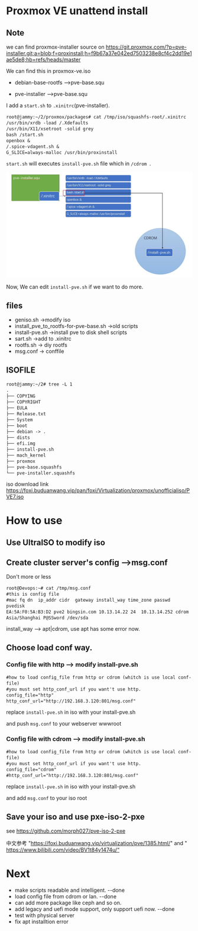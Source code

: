 #  Proxmox VE  unattend install 
## Note

we can find proxmox-installer source on https://git.proxmox.com/?p=pve-installer.git;a=blob;f=proxinstall;h=f9b67a37e042ed7503238e8cf4c2dd19e1ae5de8;hb=refs/heads/master

We can find this in proxmox-ve.iso

- debian-base-rootfs -->pve-base.squ

- pve-installer -->pve-base.squ


I add a `start.sh` to `.xinitrc`(pve-installer). 

```
root@jammy:~/2/proxmox/packages# cat /tmp/iso/squashfs-root/.xinitrc 
/usr/bin/xrdb -load /.Xdefaults
/usr/bin/X11/xsetroot -solid grey
bash /start.sh
openbox &
/.spice-vdagent.sh &
G_SLICE=always-malloc /usr/bin/proxinstall
```

`start.sh` will executes `install-pve.sh` file which in  `/cdrom `.

![](./arch.jpg)

Now, We can edit `install-pve.sh` if we want to do more.

## files

- geniso.sh    ->modify iso
- install_pve_to_rootfs-for-pve-base.sh    ->old scripts
- install-pve.sh ->install pve to disk shell scripts
- sart.sh ->add to .xinitrc
- rootfs.sh -> diy rootfs
- msg.conf -> conffile

## ISOFILE
```
root@jammy:~/2# tree -L 1
.
├── COPYING
├── COPYRIGHT
├── EULA
├── Release.txt
├── System
├── boot
├── debian -> .
├── dists
├── efi.img
├── install-pve.sh
├── mach_kernel
├── proxmox
├── pve-base.squashfs
└── pve-installer.squashfs
```

iso download link
https://foxi.buduanwang.vip/pan/foxi/Virtualization/proxmox/unofficialiso/PVE7.iso


# How to use

## Use UltraISO to modify iso

## Create cluster server's config  -->msg.conf

Don't more or less

```
root@Devops:~# cat /tmp/msg.conf
#this is config file
#mac fq dn  ip_addr cidr  gateway install_way time_zone passwd  pvedisk
EA:5A:F0:5A:B3:D2 pve2 bingsin.com 10.13.14.22 24  10.13.14.252 cdrom Asia/Shanghai P@SSword /dev/sda
```
install_way --> apt|cdrom, use apt has some error now.

## Choose load conf way. 

### Config file with http   --> modify install-pve.sh

```
#how to load config_file from http or cdrom (whitch is use local conf-file)
#you must set http_conf_url if you want't use http.
config_file="http"
http_conf_url="http://192.168.3.120:801/msg.conf"
```

replace `install-pve.sh` in iso with your install-pve.sh

and push `msg.conf` to your webserver wwwroot
 
### Config file with cdrom  --> modify install-pve.sh

```
#how to load config_file from http or cdrom (whitch is use local conf-file)
#you must set http_conf_url if you want't use http.
config_file="cdrom"
#http_conf_url="http://192.168.3.120:801/msg.conf"
```

replace `install-pve.sh` in iso with your install-pve.sh

and add `msg.conf` to your iso root

## Save your iso and use pxe-iso-2-pxe 

see https://github.com/morph027/pve-iso-2-pxe

中文参考 "https://foxi.buduanwang.vip/virtualization/pve/1385.html/" and "
https://www.bilibili.com/video/BV1t84y1474u/“


# Next

- make scripts readable and intelligent.         --done
- load config file from cdrom or lan.            --done
- can add more package like ceph and so on.
- add legacy and uefi mode support, only support uefi now. --done
- test with physical server 
- fix apt installtion error